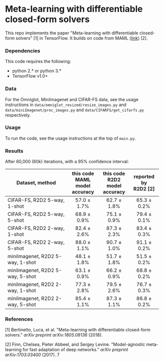 # Meta-learning with differentiable closed-form solvers

This repo implements the paper "Meta-learning with differentiable closed-form solvers" [1] in TensorFlow. It builds on code from MAML ([link](https://github.com/cbfinn/maml)) [2].

### Dependencies
This code requires the following:
* python 2.\* or python 3.\*
* TensorFlow v1.0+

### Data
For the Omniglot, MiniImagenet and CIFAR-FS data, see the usage instructions in `data/omniglot_resized/resize_images.py` and `data/miniImagenet/proc_images.py` and `data/CIFARFS/get_cifarfs.py` respectively.

### Usage
To run the code, see the usage instructions at the top of `main.py`.

### Results

After 60,000 (60k) iterations, with a 95% confidence interval:

| Dataset, method | this code<br />MAML model<br />accuracy | this code<br />R2D2 model<br />accuracy | reported by<br /> R2D2 [2] |
| ------------- | :---------------------: | :-----------: | :-----------: |
| CIFAR-FS, R2D2 5-way, 1-shot | 57.0 ± 1.7% | 62.7 ± 1.8% |65.3 ± 0.2% |
| CIFAR-FS, R2D2 5-way, 5-shot | 68.9 ± 0.9% | 75.1 ± 0.9% |79.4 ± 0.1% |
| CIFAR-FS, R2D2 2-way, 1-shot |  82.4 ± 2.6% | 87.3 ± 2.3% |83.4 ± 0.3% |
| CIFAR-FS, R2D2 2-way, 5-shot |  88.0 ± 1.1% | 90.7 ± 1.0% |91.1 ± 0.2% |
| miniImagenet, R2D2 5-way, 1-shot | 48.1 ± 1.8%  | 51.7 ± 1.8% | 51.5 ± 0.2%  |
| miniImagenet, R2D2 5-way, 5-shot | 63.1 ± 0.9%  | 66.2 ± 0.9% |68.8 ± 0.2%  |
| miniImagenet, R2D2 2-way, 1-shot | 77.3 ± 2.8% | 79.5 ± 2.6% | 76.7 ± 0.3%  |
| miniImagenet, R2D2 2-way, 5-shot | 85.4 ± 1.1% | 87.3 ± 1.1% | 86.8 ± 0.2%  |

### References

[1] Bertinetto, Luca, et al. "Meta-learning with differentiable closed-form solvers." *arXiv preprint arXiv:1805.08136* (2018).

[2] Finn, Chelsea, Pieter Abbeel, and Sergey Levine. "Model-agnostic meta-learning for fast adaptation of deep networks." *arXiv preprint arXiv:1703.03400* (2017).
7
